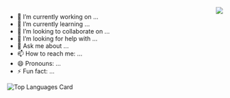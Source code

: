 <img align="right" src="https://github-readme-stats.vercel.app/api?username=oyljerry&theme=solarized-light&show_icons=true&count_private=true" />

- 🔭 I’m currently working on ...
- 🌱 I’m currently learning ...
- 👯 I’m looking to collaborate on ...
- 🤔 I’m looking for help with ...
- 💬 Ask me about ...
- 📫 How to reach me: ...
- 😄 Pronouns: ...
- ⚡ Fun fact: ...

![Top Languages Card](https://github-readme-stats.vercel.app/api/top-langs/?username=oyljerry)
